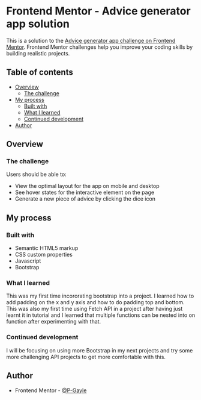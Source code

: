 # Frontend Mentor - Advice generator app solution

This is a solution to the [Advice generator app challenge on Frontend Mentor](https://www.frontendmentor.io/challenges/advice-generator-app-QdUG-13db). Frontend Mentor challenges help you improve your coding skills by building realistic projects.

## Table of contents

- [Overview](#overview)
  - [The challenge](#the-challenge)
- [My process](#my-process)
  - [Built with](#built-with)
  - [What I learned](#what-i-learned)
  - [Continued development](#continued-development)
- [Author](#author)

## Overview

### The challenge

Users should be able to:

- View the optimal layout for the app on mobile and desktop
- See hover states for the interactive element on the page
- Generate a new piece of advice by clicking the dice icon

## My process

### Built with

- Semantic HTML5 markup
- CSS custom properties
- Javascript
- Bootstrap

### What I learned

This was my first time incororating bootstrap into a project. I learned how to add padding on the x and y axis and how to do padding top and bottom. This was also my first time using Fetch API in a project after having just learnt it in tutorial and I learned that multiple functions can be nested into on function after experimenting with that.


### Continued development

I will be focusing on using more Bootstrap in my next projects and try some more challenging API projects to get more comfortable with this.


## Author

- Frontend Mentor - [@P-Gayle](https://www.frontendmentor.io/profile/P-Gayle)